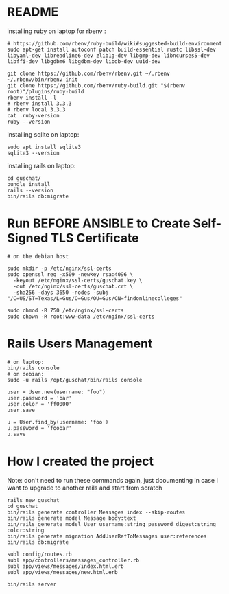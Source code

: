 # README

installing ruby on laptop for rbenv :
```
# https://github.com/rbenv/ruby-build/wiki#suggested-build-environment
sudo apt-get install autoconf patch build-essential rustc libssl-dev libyaml-dev libreadline6-dev zlib1g-dev libgmp-dev libncurses5-dev libffi-dev libgdbm6 libgdbm-dev libdb-dev uuid-dev

git clone https://github.com/rbenv/rbenv.git ~/.rbenv
~/.rbenv/bin/rbenv init
git clone https://github.com/rbenv/ruby-build.git "$(rbenv root)"/plugins/ruby-build
rbenv install -l
# rbenv install 3.3.3
# rbenv local 3.3.3
cat .ruby-version
ruby --version
```

installing sqlite on laptop:
```
sudo apt install sqlite3
sqlite3 --version
```

installing rails on laptop:
```
cd guschat/
bundle install
rails --version
bin/rails db:migrate
```

# Run BEFORE ANSIBLE to Create Self-Signed TLS Certificate
```
# on the debian host

sudo mkdir -p /etc/nginx/ssl-certs
sudo openssl req -x509 -newkey rsa:4096 \
  -keyout /etc/nginx/ssl-certs/guschat.key \
  -out /etc/nginx/ssl-certs/guschat.crt \
  -sha256 -days 3650 -nodes -subj "/C=US/ST=Texas/L=Gus/O=Gus/OU=Gus/CN=findonlinecolleges"

sudo chmod -R 750 /etc/nginx/ssl-certs
sudo chown -R root:www-data /etc/nginx/ssl-certs

```

# Rails Users Management

```
# on laptop:
bin/rails console
# on debian:
sudo -u rails /opt/guschat/bin/rails console

user = User.new(username: "foo")
user.password = 'bar'
user.color = 'ff0000'
user.save

u = User.find_by(username: 'foo')
u.password = 'foobar'
u.save
```

# How I created the project
Note: don't need to run these commands again, just dcoumenting in case I want to upgrade to another rails and start from scratch
```
rails new guschat
cd guschat
bin/rails generate controller Messages index --skip-routes
bin/rails generate model Message body:text
bin/rails generate model User username:string password_digest:string color:string
bin/rails generate migration AddUserRefToMessages user:references
bin/rails db:migrate

subl config/routes.rb
subl app/controllers/messages_controller.rb
subl app/views/messages/index.html.erb
subl app/views/messages/new.html.erb

bin/rails server

```
